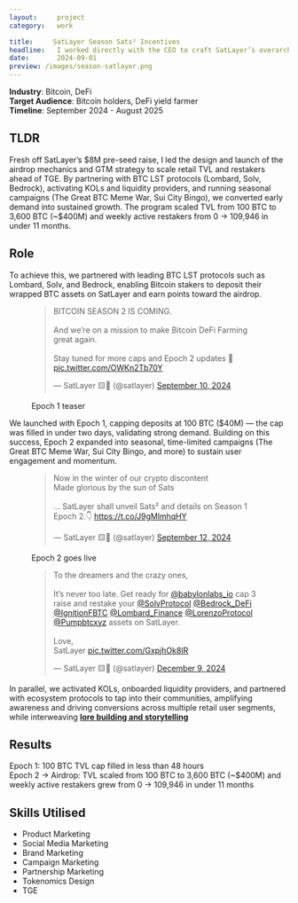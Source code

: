 ```yaml
---
layout:     project
category:   work

title:     SatLayer Season Sats² Incentives 
headline:   I worked directly with the CEO to craft SatLayer’s overarching narrative and positioning, framing it as the foundation of a new economy built on Bitcoin, where the best asset could finally become fully programmable. 
date:       2024-09-01
preview: /images/season-satlayer.png
---
```


**Industry**: Bitcoin, DeFi<br>
**Target Audience**: Bitcoin holders, DeFi yield farmer<br>
**Timeline**: September 2024 - August 2025<br>

## TLDR 
<p>
Fresh off SatLayer’s $8M pre-seed raise, I led the design and launch of the airdrop mechanics and GTM strategy to scale retail TVL and restakers ahead of TGE. By partnering with BTC LST protocols (Lombard, Solv, Bedrock), activating KOLs and liquidity providers, and running seasonal campaigns (The Great BTC Meme War, Sui City Bingo), we converted early demand into sustained growth. The program scaled TVL from 100 BTC to 3,600 BTC (~$400M) and weekly active restakers from 0 → 109,946 in under 11 months.</p>


## Role 

<p>
To achieve this, we partnered with leading BTC LST protocols such as Lombard, Solv, and Bedrock, enabling Bitcoin stakers to deposit their wrapped BTC assets on SatLayer and earn points toward the airdrop.
</p>

<figure><blockquote class="twitter-tweet"><p lang="en" dir="ltr">BITCOIN SEASON 2 IS COMING.<br><br>And we’re on a mission to make Bitcoin DeFi Farming great again. <br><br>Stay tuned for more caps and Epoch 2 updates 👀 <a href="https://t.co/OWKn2Tb70Y">pic.twitter.com/OWKn2Tb70Y</a></p>&mdash; SatLayer 🟨🧊 (@satlayer) <a href="https://twitter.com/satlayer/status/1833493318426366202?ref_src=twsrc%5Etfw">September 10, 2024</a></blockquote> <script async src="https://platform.twitter.com/widgets.js" charset="utf-8"></script><figcaption> Epoch 1 teaser</figcaption></figure>

<p>We launched with Epoch 1, capping deposits at 100 BTC ($40M) — the cap was filled in under two days, validating strong demand. Building on this success, Epoch 2 expanded into seasonal, time-limited campaigns (The Great BTC Meme War, Sui City Bingo, and more) to sustain user engagement and momentum.
</P>

<figure>
<blockquote class="twitter-tweet"><p lang="en" dir="ltr">Now in the winter of our crypto discontent <br>Made glorious by the sun of Sats<br><br>… SatLayer shall unveil Sats² and details on Season 1 Epoch 2.👇 <a href="https://t.co/J9gMlmhqHY">https://t.co/J9gMlmhqHY</a></p>&mdash; SatLayer 🟨🧊 (@satlayer) <a href="https://twitter.com/satlayer/status/1834231179199086805?ref_src=twsrc%5Etfw">September 12, 2024</a></blockquote> <script async src="https://platform.twitter.com/widgets.js" charset="utf-8"></script>
<figcaption>Epoch 2 goes live</figcaption>
</figure>

<figure>
<blockquote class="twitter-tweet"><p lang="en" dir="ltr">To the dreamers and the crazy ones,<br><br>It’s never too late. Get ready for <a href="https://twitter.com/babylonlabs_io?ref_src=twsrc%5Etfw">@babylonlabs_io</a> cap 3 raise and restake your <a href="https://twitter.com/SolvProtocol?ref_src=twsrc%5Etfw">@SolvProtocol</a> <a href="https://twitter.com/Bedrock_DeFi?ref_src=twsrc%5Etfw">@Bedrock_DeFi</a> <a href="https://twitter.com/IgnitionFBTC?ref_src=twsrc%5Etfw">@IgnitionFBTC</a> <a href="https://twitter.com/Lombard_Finance?ref_src=twsrc%5Etfw">@Lombard_Finance</a> <a href="https://twitter.com/LorenzoProtocol?ref_src=twsrc%5Etfw">@LorenzoProtocol</a> <a href="https://twitter.com/Pumpbtcxyz?ref_src=twsrc%5Etfw">@Pumpbtcxyz</a> assets on SatLayer.<br><br>Love, <br>SatLayer <a href="https://t.co/GxpjhOk8IR">pic.twitter.com/GxpjhOk8IR</a></p>&mdash; SatLayer 🟨🧊 (@satlayer) <a href="https://twitter.com/satlayer/status/1866093467916800160?ref_src=twsrc%5Etfw">December 9, 2024</a></blockquote> <script async src="https://platform.twitter.com/widgets.js" charset="utf-8"></script>
</figure>

In parallel, we activated KOLs, onboarded liquidity providers, and partnered with ecosystem protocols to tap into their communities, amplifying awareness and driving conversions across multiple retail user segments, while interweaving  [**lore building and storytelling**](/_posts\2025-09-01-satlayer-worldbuilding.md)


## Results

<p>Epoch 1: 100 BTC TVL cap filled in less than 48 hours<br>
Epoch 2 → Airdrop: TVL scaled from 100 BTC to 3,600 BTC (~$400M) and weekly active restakers grew from 0 → 109,946 in under 11 months<br>
<p>


## Skills Utilised
- Product Marketing
- Social Media Marketing
- Brand Marketing 
- Campaign Marketing
- Partnership Marketing
- Tokenomics Design
- TGE
